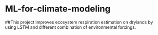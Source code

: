 # ML-for-climate-modeling
##This project improves ecosystem respiration estimation on drylands by using LSTM and different combination of environmental forcings.
